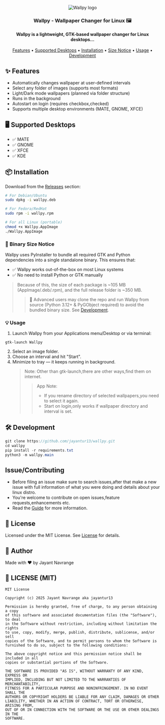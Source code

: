 <p align="center">
  <img src="https://iili.io/3NbbEOb.th.png" alt="Wallpy logo"/>
</p>

<h3 align="center">Wallpy - Wallpaper Changer for Linux 🖼️</h3>
<h4 align="center"><b>Wallpy is a lightweight, GTK-based wallpaper changer for Linux desktops...</b></h4>

<p align="center">
  <a href="#-features">Features</a> • 
  <a href="#-supported-desktops">Supported Desktops</a> • 
  <a href="#-installation">Installation</a> • 
  <a href="#-binary-size-notice">Size Notice</a> • 
  <a href="#-usage">Usage</a> • 
  <a href="#-development">Development</a>
</p>

## ✨ Features

- Automatically changes wallpaper at user-defined intervals
- Select any folder of images (supports most formats)
- Light/Dark mode wallpapers (planned via folder structure)
- Runs in the background
- Autostart on login (requires checkbox,checked)
- Supports multiple desktop environments (MATE, GNOME, XFCE)

## 🖥️ Supported Desktops

- ✅ MATE
- ✅ GNOME
- ✅ XFCE
- ✅ KDE

## 📦 Installation

Download from the [Releases](https://github.com/jayantur13/wallpy/releases) section:

```bash
# For Debian/Ubuntu
sudo dpkg -i wallpy.deb

# For Fedora/RedHat
sudo rpm -i wallpy.rpm

# For all Linux (portable)
chmod +x Wallpy.AppImage
./Wallpy.AppImage
```

### 📁 Binary Size Notice

Wallpy uses PyInstaller to bundle all required GTK and Python dependencies into a single standalone binary. This ensures that:

- ✅ Wallpy works out-of-the-box on most Linux systems
- ✅ No need to install Python or GTK manually

> Because of this, the size of each package is ~105 MB (AppImage/.deb/.rpm), and the full release folder is ~350 MB.
>
> > 🧪 Advanced users may clone the repo and run Wallpy from source (Python 3.12+ & PyGObject required) to avoid the bundled binary size. See <a href="#-development">Development</a>.

### 💡 Usage

1. Launch Wallpy from your Applications menu/Desktop or via terminal:

```
gtk-launch Wallpy
```

2. Select an image folder.
3. Choose an interval and hit "Start".
4. Minimize to tray — it keeps running in background.
   > Note: Other than gtk-launch,there are other ways,find them on internet.
   >
   > > App Note:
   > >
   > > - If you rename directory of selected wallpapers,you need to select it again.
   > > - Start on login,only works if wallpaper directory and interval is set.

## 🛠️ Development

```java
git clone https://github.com/jayantur13/wallpy.git
cd wallpy
pip install -r requirements.txt
python3 -m wallpy.main
```

## Issue/Contributing

- Before filing an issue make sure to search issues,after that make a new issue with full information of what you were doing and details about your linux distro.
- You're welcome to contribute on open issues,feature requests,enhancements etc.
- Read the [Guide](https://github.com/jayantur13/wallpy/blob/master/CONTRIBUTING.md "Guide") for more information.

## 📜 License

Licensed under the MIT License. See [License](https://github.com/jayantur13/wallpy/blob/master/LICENSE "License") for details.

## 👤 Author

Made with ❤️ by Jayant Navrange

## 📄 LICENSE (MIT)

```text
MIT License

Copyright (c) 2025 Jayant Navrange aka jayantur13

Permission is hereby granted, free of charge, to any person obtaining a copy
of this software and associated documentation files (the "Software"), to deal
in the Software without restriction, including without limitation the rights
to use, copy, modify, merge, publish, distribute, sublicense, and/or sell
copies of the Software, and to permit persons to whom the Software is
furnished to do so, subject to the following conditions:

The above copyright notice and this permission notice shall be included in all
copies or substantial portions of the Software.

THE SOFTWARE IS PROVIDED "AS IS", WITHOUT WARRANTY OF ANY KIND, EXPRESS OR
IMPLIED, INCLUDING BUT NOT LIMITED TO THE WARRANTIES OF MERCHANTABILITY,
FITNESS FOR A PARTICULAR PURPOSE AND NONINFRINGEMENT. IN NO EVENT SHALL THE
AUTHORS OR COPYRIGHT HOLDERS BE LIABLE FOR ANY CLAIM, DAMAGES OR OTHER
LIABILITY, WHETHER IN AN ACTION OF CONTRACT, TORT OR OTHERWISE, ARISING FROM,
OUT OF OR IN CONNECTION WITH THE SOFTWARE OR THE USE OR OTHER DEALINGS IN THE
SOFTWARE.
```
